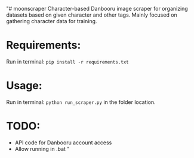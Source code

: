 "# moonscraper
Character-based Danbooru image scraper for organizing datasets based on given character and other tags.
Mainly focused on gathering character data for training.

# Requirements:
Run in terminal: ```pip install -r requirements.txt```

# Usage:
Run in terminal: ```python run_scraper.py``` in the folder location.

# TODO:
- API code for Danbooru account access
- Allow running in .bat
" 
